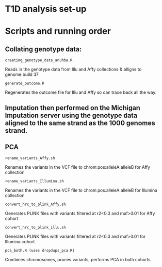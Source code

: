 # T1D analysis set-up

# Scripts and running order

## Collating genotype data:
```
creating_genotype_data_anuhba.R
```
Reads in the genotype data from Illu and Affy collections & alligns to genome build 37

```
generate_outcome.R
```
Regenerates the outcome file for Illu and Affy so can trace back all the way.


## Imputation then performed on the Michigan Imputation server using the genotype data aligned to the same strand as the 1000 genomes strand.

## PCA

```
rename_variants_Affy.sh	
```
Renames the variants in the VCF file to chrom:pos:alleleA:alleleB for Affy collection


```
rename_variants_Illumina.sh
```
Renames the variants in the VCF file to chrom:pos:alleleA:alleleB for Illumina collection


```
convert_hrc_to_plink_Affy.sh
```
Generates PLINK files with variants filtered at r2<0.3 and maf>0.01 for Affy cohort


```
convert_hrc_to_plink_illu.sh
```
Generates PLINK files with variants filtered at r2<0.3 and maf>0.01 for Illumina cohort


```
pca_both.R (uses dropdups_pca.R)
```
Combines chromosomes, prunes variants, performs PCA in both cohorts.




